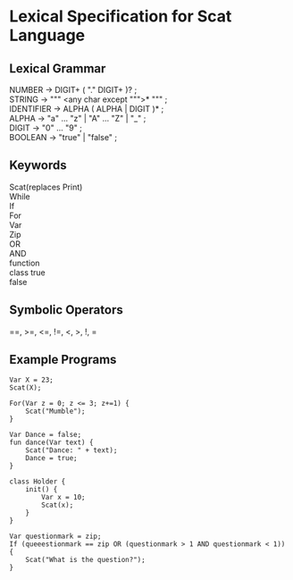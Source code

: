 # Lexical Specification for Scat Language


## Lexical Grammar
NUMBER         → DIGIT+ ( "." DIGIT+ )? ;  
STRING         → "\"" <any char except "\"">* "\"" ;  
IDENTIFIER     → ALPHA ( ALPHA | DIGIT )* ;  
ALPHA          → "a" ... "z" | "A" ... "Z" | "_" ;  
DIGIT          → "0" ... "9" ;  
BOOLEAN        → "true" | "false" ;  

## Keywords
Scat(replaces Print)  
While  
If  
For  
Var  
Zip  
OR  
AND  
function  
class 
true  
false  

## Symbolic Operators
==, >=, <=, !=, <, >, !, =  

## Example Programs
```
Var X = 23;  
Scat(X);  
```
```
For(Var z = 0; z <= 3; z+=1) {  
    Scat("Mumble");  
}  
```
```
Var Dance = false;
fun dance(Var text) {  
    Scat("Dance: " + text);  
    Dance = true;  
}  
```
```
class Holder {  
    init() {  
        Var x = 10;  
        Scat(x);  
    }  
}  
```
```
Var questionmark = zip;  
If (queeestionmark == zip OR (questionmark > 1 AND questionmark < 1)) {  
    Scat("What is the question?");  
}  
```
